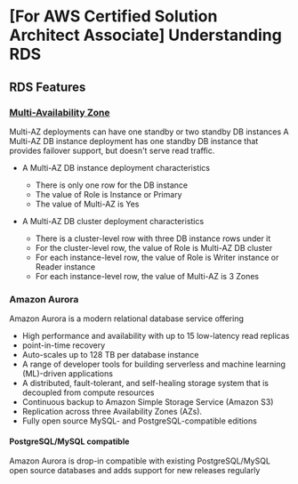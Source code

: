 # [For AWS Certified Solution Architect Associate] Understanding RDS

## RDS Features

### [Multi-Availability Zone](https://docs.aws.amazon.com/AmazonRDS/latest/UserGuide/Concepts.MultiAZ.html)
Multi-AZ deployments can have one standby or two standby DB instances
A Multi-AZ DB instance deployment has one standby DB instance that provides failover support, but doesn't serve read traffic.

- A Multi-AZ DB instance deployment characteristics
  - There is only one row for the DB instance
  - The value of Role is Instance or Primary
  - The value of Multi-AZ is Yes

- A Multi-AZ DB cluster deployment characteristics
  - There is a cluster-level row with three DB instance rows under it
  - For the cluster-level row, the value of Role is Multi-AZ DB cluster
  - For each instance-level row, the value of Role is Writer instance or Reader instance
  - For each instance-level row, the value of Multi-AZ is 3 Zones

### Amazon Aurora
Amazon Aurora is a modern relational database service offering 

- High performance and availability with up to 15 low-latency read replicas
- point-in-time recovery
- Auto-scales up to 128 TB per database instance
- A range of developer tools for building serverless and machine learning (ML)-driven applications
- A distributed, fault-tolerant, and self-healing storage system that is decoupled from compute resources
- Continuous backup to Amazon Simple Storage Service (Amazon S3)
- Replication across three Availability Zones (AZs).
- Fully open source MySQL- and PostgreSQL-compatible editions

#### PostgreSQL/MySQL compatible
Amazon Aurora is drop-in compatible with existing PostgreSQL/MySQL open source databases and adds support for new releases regularly



